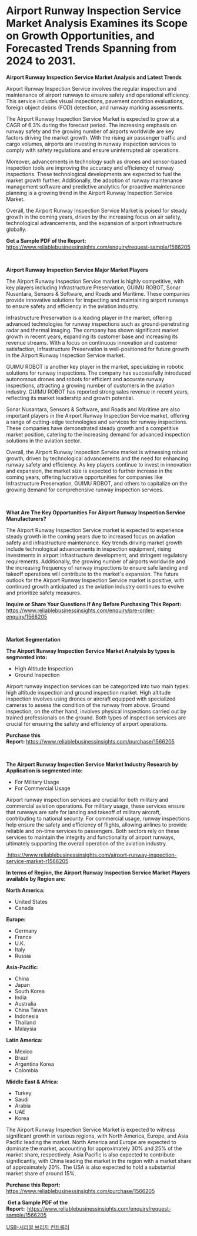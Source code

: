 <p><h1>Airport Runway Inspection Service Market Analysis Examines its Scope on Growth Opportunities, and Forecasted Trends Spanning from 2024 to 2031.</h1></p><p><strong>Airport Runway Inspection Service Market Analysis and Latest Trends</strong></p>
<p><p>Airport Runway Inspection Service involves the regular inspection and maintenance of airport runways to ensure safety and operational efficiency. This service includes visual inspections, pavement condition evaluations, foreign object debris (FOD) detection, and runway marking assessments.</p><p>The Airport Runway Inspection Service Market is expected to grow at a CAGR of 6.3% during the forecast period. The increasing emphasis on runway safety and the growing number of airports worldwide are key factors driving the market growth. With the rising air passenger traffic and cargo volumes, airports are investing in runway inspection services to comply with safety regulations and ensure uninterrupted air operations.</p><p>Moreover, advancements in technology such as drones and sensor-based inspection tools are improving the accuracy and efficiency of runway inspections. These technological developments are expected to fuel the market growth further. Additionally, the adoption of runway maintenance management software and predictive analytics for proactive maintenance planning is a growing trend in the Airport Runway Inspection Service Market.</p><p>Overall, the Airport Runway Inspection Service Market is poised for steady growth in the coming years, driven by the increasing focus on air safety, technological advancements, and the expansion of airport infrastructure globally.</p></p>
<p><strong>Get a Sample PDF of the Report:&nbsp;</strong> <a href="https://www.reliablebusinessinsights.com/enquiry/request-sample/1566205">https://www.reliablebusinessinsights.com/enquiry/request-sample/1566205</a></p>
<p>&nbsp;</p>
<p><strong>Airport Runway Inspection Service Major Market Players</strong></p>
<p><p>The Airport Runway Inspection Service market is highly competitive, with key players including Infrastructure Preservation, GUIMU ROBOT, Sonar Nusantara, Sensors & Software, and Roads and Maritime. These companies provide innovative solutions for inspecting and maintaining airport runways to ensure safety and efficiency in the aviation industry.</p><p>Infrastructure Preservation is a leading player in the market, offering advanced technologies for runway inspections such as ground-penetrating radar and thermal imaging. The company has shown significant market growth in recent years, expanding its customer base and increasing its revenue streams. With a focus on continuous innovation and customer satisfaction, Infrastructure Preservation is well-positioned for future growth in the Airport Runway Inspection Service market.</p><p>GUIMU ROBOT is another key player in the market, specializing in robotic solutions for runway inspections. The company has successfully introduced autonomous drones and robots for efficient and accurate runway inspections, attracting a growing number of customers in the aviation industry. GUIMU ROBOT has reported strong sales revenue in recent years, reflecting its market leadership and growth potential.</p><p>Sonar Nusantara, Sensors & Software, and Roads and Maritime are also important players in the Airport Runway Inspection Service market, offering a range of cutting-edge technologies and services for runway inspections. These companies have demonstrated steady growth and a competitive market position, catering to the increasing demand for advanced inspection solutions in the aviation sector.</p><p>Overall, the Airport Runway Inspection Service market is witnessing robust growth, driven by technological advancements and the need for enhancing runway safety and efficiency. As key players continue to invest in innovation and expansion, the market size is expected to further increase in the coming years, offering lucrative opportunities for companies like Infrastructure Preservation, GUIMU ROBOT, and others to capitalize on the growing demand for comprehensive runway inspection services.</p></p>
<p>&nbsp;</p>
<p><strong>What Are The Key Opportunities For Airport Runway Inspection Service Manufacturers?</strong></p>
<p><p>The Airport Runway Inspection Service market is expected to experience steady growth in the coming years due to increased focus on aviation safety and infrastructure maintenance. Key trends driving market growth include technological advancements in inspection equipment, rising investments in airport infrastructure development, and stringent regulatory requirements. Additionally, the growing number of airports worldwide and the increasing frequency of runway inspections to ensure safe landing and takeoff operations will contribute to the market's expansion. The future outlook for the Airport Runway Inspection Service market is positive, with continued growth anticipated as the aviation industry continues to evolve and prioritize safety measures.</p></p>
<p><strong>Inquire or Share Your Questions If Any Before Purchasing This Report:</strong> <a href="https://www.reliablebusinessinsights.com/enquiry/pre-order-enquiry/1566205">https://www.reliablebusinessinsights.com/enquiry/pre-order-enquiry/1566205</a></p>
<p>&nbsp;</p>
<p><strong>Market Segmentation</strong></p>
<p><strong>The Airport Runway Inspection Service Market Analysis by types is segmented into:</strong></p>
<p><ul><li>High Altitude Inspection</li><li>Ground Inspection</li></ul></p>
<p><p>Airport runway inspection services can be categorized into two main types: high altitude inspection and ground inspection market. High altitude inspection involves using drones or aircraft equipped with specialized cameras to assess the condition of the runway from above. Ground inspection, on the other hand, involves physical inspections carried out by trained professionals on the ground. Both types of inspection services are crucial for ensuring the safety and efficiency of airport operations.</p></p>
<p><strong>Purchase this Report:&nbsp;</strong><a href="https://www.reliablebusinessinsights.com/purchase/1566205">https://www.reliablebusinessinsights.com/purchase/1566205</a></p>
<p>&nbsp;</p>
<p><strong>The Airport Runway Inspection Service Market Industry Research by Application is segmented into:</strong></p>
<p><ul><li>For Military Usage</li><li>For Commercial Usage</li></ul></p>
<p><p>Airport runway inspection services are crucial for both military and commercial aviation operations. For military usage, these services ensure that runways are safe for landing and takeoff of military aircraft, contributing to national security. For commercial usage, runway inspections help ensure the safety and efficiency of flights, allowing airlines to provide reliable and on-time services to passengers. Both sectors rely on these services to maintain the integrity and functionality of airport runways, ultimately supporting the overall operation of the aviation industry.</p></p>
<p><a href="https://www.reliablebusinessinsights.com/airport-runway-inspection-service-market-r1566205">&nbsp;https://www.reliablebusinessinsights.com/airport-runway-inspection-service-market-r1566205</a></p>
<p><strong>In terms of Region, the Airport Runway Inspection Service Market Players available by Region are:</strong></p>
<p>
    <p> <strong> North America: </strong>
        <ul>
            <li>United States</li>
            <li>Canada</li>
        </ul>
        </p> 
    <p> <strong> Europe: </strong>
        <ul>
            <li>Germany</li>
            <li>France</li>
            <li>U.K.</li>
            <li>Italy</li>
            <li>Russia</li>
        </ul>
        </p> 
    <p> <strong> Asia-Pacific: </strong>
        <ul>
            <li>China</li>
            <li>Japan</li>
            <li>South Korea</li>
            <li>India</li>
            <li>Australia</li>
            <li>China Taiwan</li>
            <li>Indonesia</li>
            <li>Thailand</li>
            <li>Malaysia</li>
        </ul>
        </p> 
    <p> <strong> Latin America: </strong>
        <ul>
            <li>Mexico</li>
            <li>Brazil</li>
            <li>Argentina Korea</li>
            <li>Colombia</li>
        </ul>
        </p> 
    <p> <strong> Middle East & Africa: </strong>
        <ul>
            <li>Turkey</li>
            <li>Saudi</li>
            <li>Arabia</li>
            <li>UAE</li>
            <li>Korea</li>
        </ul>
    </p>
    </p>
<p><p>The Airport Runway Inspection Service Market is expected to witness significant growth in various regions, with North America, Europe, and Asia Pacific leading the market. North America and Europe are expected to dominate the market, accounting for approximately 30% and 25% of the market share, respectively. Asia Pacific is also expected to contribute significantly, with China leading the market in the region with a market share of approximately 20%. The USA is also expected to hold a substantial market share of around 15%.</p></p>
<p><strong>Purchase this Report: </strong><a href="https://www.reliablebusinessinsights.com/purchase/1566205">https://www.reliablebusinessinsights.com/purchase/1566205</a></p>
<p>&nbsp;<strong>Get a Sample PDF of the Report:&nbsp;&nbsp;</strong><a href="https://www.reliablebusinessinsights.com/enquiry/request-sample/1566205">https://www.reliablebusinessinsights.com/enquiry/request-sample/1566205</a></p>
<p><strong></strong></p>
<p><p><a href="https://medium.com/@wheelgg5674537/usb-serial-bridge-controller-%EC%8B%9C%EC%9E%A5-%EC%9C%A0%ED%98%95-%EC%9D%91%EC%9A%A9-%EB%B0%8F-%EC%A7%80%EB%A6%AC%EB%B3%84-%ED%8F%AC%EA%B4%84%EC%A0%81-%ED%8F%89%EA%B0%80-1a79149a7b73">USB-시리얼 브리지 컨트롤러</a></p></p>